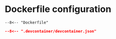 # Dockerfile configuration

```docker
--8<-- "Dockerfile"
```

```json
--8<-- ".devcontainer/devcontainer.json"
```
